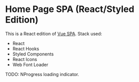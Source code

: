 # Home Page SPA (React/Styled Edition)

This is a React edition of [Vue SPA](https://github.com/d-mv/home). Stack used:

- React
- React Hooks
- Styled Components
- React Icons
- Web Font Loader

TODO: NProgress loading indicator.